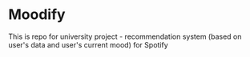
# Moodify

This is repo for university project - recommendation system (based on user's data and user's current mood) for Spotify
